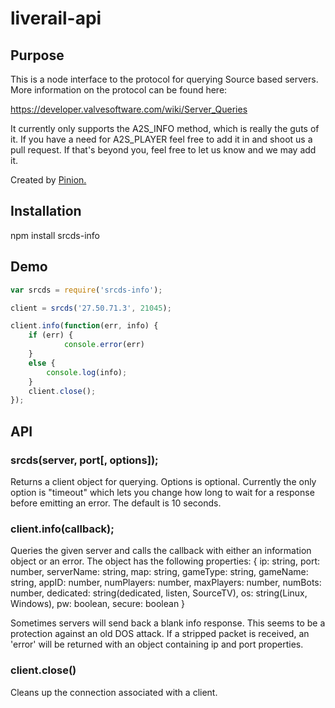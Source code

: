 # liverail-api 

## Purpose

This is a node interface to the protocol for querying Source based servers. More information on the protocol can be found here:

https://developer.valvesoftware.com/wiki/Server_Queries

It currently only supports the A2S\_INFO method, which is really the guts of it. If you have a need for A2S\_PLAYER feel free to add it in and shoot us a pull request. If that's beyond you, feel free to let us know and we may add it.

Created by [Pinion.](http://pinion.gg/)

## Installation

npm install srcds-info

## Demo

```javascript
var srcds = require('srcds-info');

client = srcds('27.50.71.3', 21045);

client.info(function(err, info) {
	if (err) {
        	console.error(err)
	}
	else {
		console.log(info);
	}
	client.close();
});
```

## API

### srcds(server, port[, options]); 
Returns a client object for querying. Options is optional. Currently the only option is "timeout" which lets you change how long to wait for a response before emitting an error. The default is 10 seconds.

### client.info(callback);
Queries the given server and calls the callback with either an information object or an error. The object has the following properties: 
{ ip: string,
  port: number,
  serverName: string,
  map: string,
  gameType: string,
  gameName: string,
  appID: number,
  numPlayers: number,
  maxPlayers: number,
  numBots: number,
  dedicated: string(dedicated, listen, SourceTV),
  os: string(Linux, Windows),
  pw: boolean,
  secure: boolean }

Sometimes servers will send back a blank info response. This seems to be a protection against an old DOS attack. If a stripped packet is received, an 'error' will be returned with an object containing ip and port properties.

### client.close()

Cleans up the connection associated with a client.
